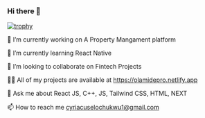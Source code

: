 ### Hi there 👋

[![trophy](https://github-profile-trophy.vercel.app/cyriacus73ryo-ma&theme=onedark)](https://github.com/ryo-ma/github-profile-trophy)


🔭 I’m currently working on A Property Mangament platform

🌱 I’m currently learning React Native

👯 I’m looking to collaborate on Fintech Projects

👨‍💻 All of my projects are available at https://olamidepro.netlify.app

💬 Ask me about React JS, C++, JS, Tailwind CSS, HTML, NEXT

📫 How to reach me cyriacuselochukwu1@gmail.com

<!--
**cyriacus73/cyriacus73** is a ✨ _special_ ✨ repository because its `README.md` (this file) appears on your GitHub profile.

Here are some ideas to get you started:

- 🔭 I’m currently working on ...
- 🌱 I’m currently learning ...
- 👯 I’m looking to collaborate on ...
- 🤔 I’m looking for help with ...
- 💬 Ask me about ...
- 📫 How to reach me: ...
- 😄 Pronouns: ...
- ⚡ Fun fact: ...
-->
